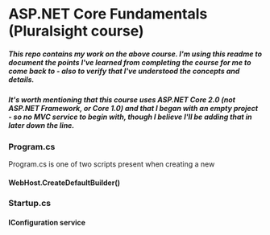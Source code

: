 # ASP.NET Core Fundamentals (Pluralsight course)

##### This repo contains my work on the above course. I'm using this readme to document the points I've learned from completing the course for me to come back to - also to verify that I've understood the concepts and details.

##### It's worth mentioning that this course uses ASP.NET Core 2.0 (not ASP.NET Framework, or Core 1.0) and that I began with an empty project - so no MVC service to begin with, though I believe I'll be adding that in later down the line.

### Program.cs

Program.cs is one of two scripts present when creating a new

#### WebHost.CreateDefaultBuilder()
### Startup.cs
#### IConfiguration service

